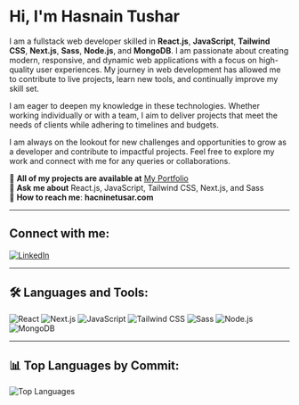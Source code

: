 # Hi, I'm Hasnain Tushar

I am a fullstack web developer skilled in **React.js**, **JavaScript**, **Tailwind CSS**, **Next.js**, **Sass**, **Node.js**, and **MongoDB**. I am passionate about creating modern, responsive, and dynamic web applications with a focus on high-quality user experiences. My journey in web development has allowed me to contribute to live projects, learn new tools, and continually improve my skill set.

I am eager to deepen my knowledge in these technologies. Whether working individually or with a team, I aim to deliver projects that meet the needs of clients while adhering to timelines and budgets.

I am always on the lookout for new challenges and opportunities to grow as a developer and contribute to impactful projects. Feel free to explore my work and connect with me for any queries or collaborations.

📌 **All of my projects are available at** [My Portfolio](https://myliveresume.netlify.app/)  
📌 **Ask me about** React.js, JavaScript, Tailwind CSS, Next.js, and Sass  
📌 **How to reach me**: **hacninetusar.com**

---

## Connect with me:
[![LinkedIn](https://img.shields.io/badge/LinkedIn-%230077B5.svg?style=for-the-badge&logo=linkedin&logoColor=white)](https://www.linkedin.com/in/hacnine/)  

---

## 🛠️ Languages and Tools:
![React](https://img.shields.io/badge/React-%2361DAFB.svg?style=for-the-badge&logo=react&logoColor=black)
![Next.js](https://img.shields.io/badge/Next.js-%23000000.svg?style=for-the-badge&logo=next.js&logoColor=white)
![JavaScript](https://img.shields.io/badge/JavaScript-%23F7DF1E.svg?style=for-the-badge&logo=javascript&logoColor=black)
![Tailwind CSS](https://img.shields.io/badge/TailwindCSS-%2338B2AC.svg?style=for-the-badge&logo=tailwind-css&logoColor=white)
![Sass](https://img.shields.io/badge/Sass-%23CC6699.svg?style=for-the-badge&logo=sass&logoColor=white)
![Node.js](https://img.shields.io/badge/Node.js-%23339933.svg?style=for-the-badge&logo=node.js&logoColor=white)
![MongoDB](https://img.shields.io/badge/MongoDB-%2347A248.svg?style=for-the-badge&logo=mongodb&logoColor=white)


---

## 📊 Top Languages by Commit:
![Top Languages](https://github-readme-stats.vercel.app/api/top-langs/?username=tushar-ahmed&layout=compact&theme=radical)
